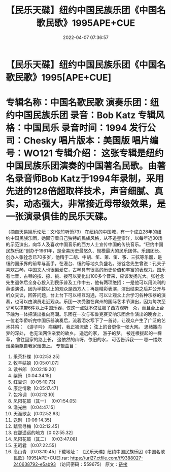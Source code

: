 ﻿---
title: 【民乐天碟】纽约中国民族乐团《中国名歌民歌》1995APE+CUE
date: 2022-04-07 07:36:57
categories: 古典音乐、新世纪、纯音雅乐
tags: 纯音雅乐
---
# 【民乐天碟】纽约中国民族乐团《中国名歌民歌》1995[APE+CUE]

专辑名称：中国名歌民歌
演奏乐团：纽约中国民族乐团
录音：Bob Katz
专辑风格：中国民乐
录音时间：1994
发行公司：Chesky
唱片版本：美国版
唱片编号：WO121
专辑介绍：
这张专辑是纽约中国民族乐团演奏的中国著名民歌。由著名录音师Bob
Katz于1994年录制，采用先进的128倍超取样技术，声音细腻、真实，动态强大，非常接近母带级效果，是一张演录俱佳的民乐天碟。
==========
（摘自天易娱乐论坛：文/依竹听箫73）
在纽约的中国城，有一个成立28年的纽约中国民族乐团，她固守着自己独特的民族风格，从不追星崇洋，以每年近30场的示范演出，向华人及喜欢中国音乐的西方人士宣传中国的传统音乐。“纽约中国民族乐团”创办于1961年，是全美历史最悠久、规模最大的民乐团体。乐团团长、创办人张铨念已70多岁，他精于二胡、中胡、笙、箫、笛、筝、三弦等乐器，是纽约国乐界的前辈与高手，在港台、纽约等地久负盛名。张铨念先生曾说：孔夫子喜欢古琴，中国文人也很偏爱它，古琴具有很高的历史价值和丰富的表现力。国乐有七音，古琴的按、捺、挑、拨可以变化出100多个音来，应该发扬光大。张铨念先生退休后全身心投入到民乐普及工作中去，他有两项绝招：一是他可以用流利的英语演说，因为半数以上的观众是西方人；再是精彩表演，演出结束之后并公开与听众交谈，回答问题，台上台下可以相互沟通，可以让观众上台学习各种乐器的演奏，也可以由演员走近观众。乐团一次受邀在宾州的国际艺术节演出，因为每次至少可以携带6件以上中国乐器，仅这一点就不仅征服了西方观听　众，而且台上台下融为一体把演出推向高潮。乐团在一次与布鲁克赛交响乐团合作演出的晚会上，一位老华侨听完中国乐器演奏后，流着泪水写下了一首诗，让观众产生了广泛的艺术共鸣：
《游子吟》
病痛时，我正被流放；
弦上的音更像一张大网。
思绪撒向梦的深处，
也无法网住亲爱的故乡。
遥远的家，
游子的梦。
被连根拔起的一棵草，
曾往回家的路上长，
这依然的山呀，依旧的水，
可否告诉我——
哪一缕炊烟袅袅飘自我家烟囱上。
专辑曲目：
01. 采茶扑蝶  [0:02:53.25]
02. 牧羊姑娘  [0:05:01.07]
03. 读书郎   [0:02:19.20]
04. 紫箫   [0:04:34.15]
05. 红豆词   [0:05:10.73]
06. 康定情歌  [0:05:17.47]
07. 包冷调   [0:02:12.10]
08. 凤阳花鼓（其一）  [0:01:54.05]
09. 渔光曲   [0:04:47.15]
10. 天涯歌女  [0:02:52.63]
11. 送别   [0:06:14.35]
12. 踏雪寻梅  [0:02:12.45]
13. 在那遥远的地方  [0:02:55.32]
14. 凤阳花鼓（其二）  [0:03:47.08]
15. 王昭君   [0:07:22.55]
16. 高山青   [0:03:10.45]
下载地址：
【民乐天碟】纽约中国民族乐团《中国名歌民歌》1995[APE+CUE].rar: https://url27.ctfile.com/f/9388027-240638792-e5ab93
（访问密码：559675）
原文：[链接](https://blog.sina.com.cn/s/blog_1647c7e7601030wj9.html)